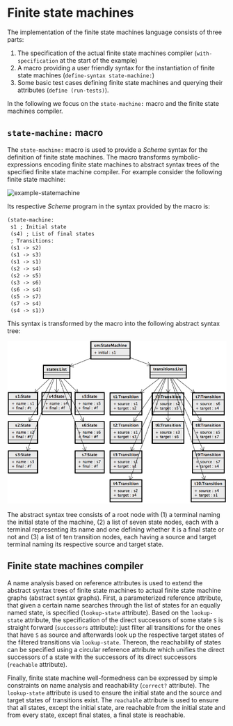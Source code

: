 # Finite state machines

The implementation of the finite state machines language consists of three parts:
  1. The specification of the actual finite state machines compiler (`with-specification` at the start of the example)
  1. A macro providing a user friendly syntax for the instantiation of finite state machines (`define-syntax state-machine:`)
  1. Some basic test cases defining finite state machines and querying their attributes (`define (run-tests)`).

In the following we focus on the `state-machine:` macro and the finite state machines compiler.

## `state-machine:` macro

The `state-machine:` macro is used to provide a _Scheme_ syntax for the definition of finite state machines. The macro transforms symbolic-expressions encoding finite state machines to abstract syntax trees of the specified finite state machine compiler. For example consider the following finite state machine:

![example-statemachine](figures/example-statemachine.png)

Its respective _Scheme_ program in the syntax provided by the macro is:

```
(state-machine:
 s1 ; Initial state
 (s4) ; List of final states
 ; Transitions:
 (s1 -> s2)
 (s1 -> s3)
 (s1 -> s1)
 (s2 -> s4)
 (s2 -> s5)
 (s3 -> s6)
 (s6 -> s4)
 (s5 -> s7)
 (s7 -> s4)
 (s4 -> s1))
```

This syntax is transformed by the macro into the following abstract syntax tree:

![example-statemachine-ast](figures/example-statemachine-ast.png)

The abstract syntax tree consists of a root node with (1) a terminal naming the initial state of the machine, (2) a list of seven state nodes, each with a terminal representing its name and one defining whether it is a final state or not and (3) a list of ten transition nodes, each having a source and target terminal naming its respective source and target state.

## Finite state machines compiler

A name analysis based on reference attributes is used to extend the abstract syntax trees of finite state machines to actual finite state machine graphs (abstract syntax graphs). First, a parameterized reference attribute, that given a certain name searches through the list of states for an equally named state, is specified (`lookup-state` attribute). Based on the `lookup-state` attribute, the specification of the direct successors of some state `S` is straight forward (`successors` attribute): just filter all transitions for the ones that have `S` as source and afterwards look up the respective target states of the filtered transitions via `lookup-state`. Thereon, the reachability of states can be specified using a circular reference attribute which unifies the direct successors of a state with the successors of its direct successors (`reachable` attribute).

Finally, finite state machine well-formedness can be expressed by simple constraints on name analysis and reachability (`correct?` attribute). The `lookup-state` attribute is used to ensure the initial state and the source and target states of transitions exist. The `reachable` attribute is used to ensure that all states, except the initial state, are reachable from the initial state and from every state, except final states, a final state is reachable.
